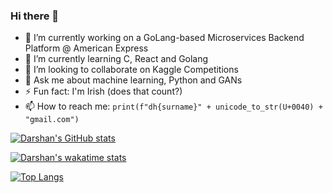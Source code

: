 ### Hi there 👋

<!--
**D-hash-code/D-hash-code** is a ✨ _special_ ✨ repository because its `README.md` (this file) appears on your GitHub profile.

Here are some ideas to get you started:

- 🔭 I’m currently working on ...
- 🌱 I’m currently learning ...
- 👯 I’m looking to collaborate on ...
- 🤔 I’m looking for help with ...
- 💬 Ask me about ...
- 📫 How to reach me: ...
- 😄 Pronouns: ...
- ⚡ Fun fact: ...
-->
- 🔭 I’m currently working on a GoLang-based Microservices Backend Platform @ American Express
- 🌱 I’m currently learning C, React and Golang
- 👯 I’m looking to collaborate on Kaggle Competitions
- 💬 Ask me about machine learning, Python and GANs
- ⚡ Fun fact: I'm Irish (does that count?)
- 📫 How to reach me: `print(f"dh{surname}" + unicode_to_str(U+0040) + "gmail.com")`


[![Darshan's GitHub stats](https://github-readme-stats.vercel.app/api?username=D-hash-code&count_private=true&show_icons=true&theme=radical)](https://github.com/anuraghazra/github-readme-stats)


[![Darshan's wakatime stats](http://github-readme-stats.vercel.app/api/wakatime?username=dhashcode&layout=compact&theme=radical)](https://github.com/anuraghazra/github-readme-stats)


[![Top Langs](https://github-readme-stats.vercel.app/api/top-langs/?username=D-hash-code&count_private=true&theme=radical)](https://github.com/anuraghazra/github-readme-stats)

